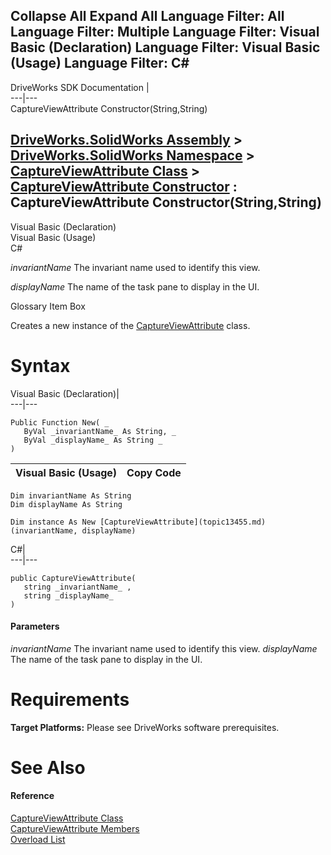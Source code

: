 Collapse All Expand All Language Filter: All  Language Filter: Multiple  Language Filter: Visual Basic (Declaration) Language Filter: Visual Basic (Usage) Language Filter: C#  
---  
DriveWorks SDK Documentation  |   
---|---  
CaptureViewAttribute Constructor(String,String)   
  
[DriveWorks.SolidWorks Assembly](topic13342.md) > [DriveWorks.SolidWorks Namespace](topic13345.md) > [CaptureViewAttribute Class](topic13455.md) > [CaptureViewAttribute Constructor](topic13461.md) : CaptureViewAttribute Constructor(String,String)  
---  
  
Visual Basic (Declaration)    
Visual Basic (Usage)    
C# 

_invariantName_
    The invariant name used to identify this view.

_displayName_
    The name of the task pane to display in the UI.

Glossary Item Box

Creates a new instance of the [CaptureViewAttribute](topic13455.md) class. 

# Syntax

Visual Basic (Declaration)|   
---|---  
      
    
    Public Function New( _
       ByVal _invariantName_ As String, _
       ByVal _displayName_ As String _
    )  
  
Visual Basic (Usage)| Copy Code  
---|---  
      
    
    Dim invariantName As String
    Dim displayName As String
     
    Dim instance As New [CaptureViewAttribute](topic13455.md)(invariantName, displayName)  
  
C#|   
---|---  
      
    
    public CaptureViewAttribute( 
       string _invariantName_ ,
       string _displayName_
    )  
  
#### Parameters

 _invariantName_
    The invariant name used to identify this view.
_displayName_
    The name of the task pane to display in the UI.

# Requirements

**Target Platforms:** Please see DriveWorks software prerequisites.

# See Also

#### Reference

[CaptureViewAttribute Class](topic13455.md)   
[CaptureViewAttribute Members](topic13456.md)   
[Overload List](topic13461.md)


